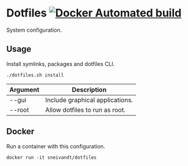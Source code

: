 # Dotfiles [![Docker Automated build](https://img.shields.io/docker/automated/sneivandt/dotfiles.svg)](https://hub.docker.com/r/sneivandt/dotfiles/)

System configuration.

## Usage

Install symlinks, packages and dotfiles CLI.

```
./dotfiles.sh install
```

| Argument | Description                     |
| -        | -                               |
| --gui    | Include graphical applications. |
| --root   | Allow dotfiles to run as root.  |

## Docker

Run a container with this configuration.

```
docker run -it sneivandt/dotfiles
```
